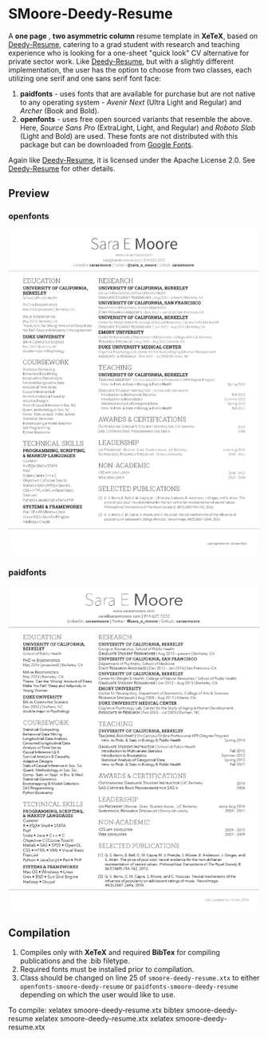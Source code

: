SMoore-Deedy-Resume
=========================

A **one page** , **two asymmetric column** resume template in **XeTeX**, based on [Deedy-Resume](https://github.com/deedydas/Deedy-Resume), catering to a grad student with research and teaching experience who is looking for a one-sheet "quick look" CV alternative for private sector work.
Like [Deedy-Resume](https://github.com/deedydas/Deedy-Resume), but with a slightly different implementation, the user has the option to choose from two classes, each utilizing one serif and one sans serif font face:

1. **paidfonts** - uses fonts that are available for purchase but are not native to any operating system - *Avenir Next* (Ultra Light and Regular) and *Archer* (Book and Bold).
2. **openfonts** - uses free open sourced variants that resemble the above. Here, *Source Sans Pro* (ExtraLight, Light, and Regular) and *Roboto Slab* (Light and Bold) are used.  These fonts are not distributed with this package but can be downloaded from [Google Fonts](http://www.google.com/fonts).

Again like [Deedy-Resume](https://github.com/deedydas/Deedy-Resume), it is licensed under the Apache License 2.0.  See [Deedy-Resume](https://github.com/deedydas/Deedy-Resume) for other details.

## Preview

### openfonts
![alt tag](https://raw.githubusercontent.com/saraemoore/SMoore-Deedy-Resume/master/sample-openfonts.png)

### paidfonts
![alt tag](https://raw.githubusercontent.com/saraemoore/SMoore-Deedy-Resume/master/sample-paidfonts.png)

## Compilation

1. Compiles only with **XeTeX** and required **BibTex** for compiling publications and the .bib filetype.
2. Required fonts must be installed prior to compilation.
3. Class should be changed on line 25 of `smoore-deedy-resume.xtx` to either `openfonts-smoore-deedy-resume` or `paidfonts-smoore-deedy-resume` depending on which the user would like to use.

To compile:
    xelatex smoore-deedy-resume.xtx
    bibtex smoore-deedy-resume
    xelatex smoore-deedy-resume.xtx
    xelatex smoore-deedy-resume.xtx
